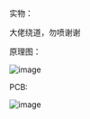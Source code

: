 实物：

大佬绕道，勿喷谢谢







原理图：


![image](https://user-images.githubusercontent.com/76079782/222463264-5dff5ff8-f861-4e3f-8a20-fedcb23a1172.png)

PCB:


![image](https://user-images.githubusercontent.com/76079782/222463702-3045e97f-4a71-4305-b129-7ee9070d93c4.png)
